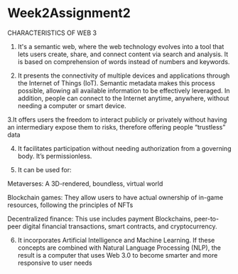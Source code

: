 # Week2Assignment2

CHARACTERISTICS OF WEB 3

1. It's a semantic web, where the web technology evolves into a tool that lets users create, share, and connect content via search and analysis. It is based on comprehension of words instead of numbers and keywords.

2. It presents the connectivity of multiple devices and applications through the Internet of Things (IoT). Semantic metadata makes this process possible, allowing all available information to be effectively leveraged. In addition, people can connect to the Internet anytime, anywhere, without needing a computer or smart device.

3.It offers users the freedom to interact publicly or privately without having an intermediary expose them to risks, therefore offering people “trustless” data

4. It facilitates participation without needing authorization from a governing body. It’s permissionless.

5. It can be used for:

Metaverses: A 3D-rendered, boundless, virtual world

Blockchain games: They allow users to have actual ownership of in-game resources, following the principles of NFTs

Decentralized finance: This use includes payment Blockchains, peer-to-peer digital financial transactions, smart contracts, and cryptocurrency.

6. It incorporates Artificial Intelligence and Machine Learning. If these concepts are combined with Natural Language Processing (NLP), the result is a computer that uses Web 3.0 to become smarter and more responsive to user needs
